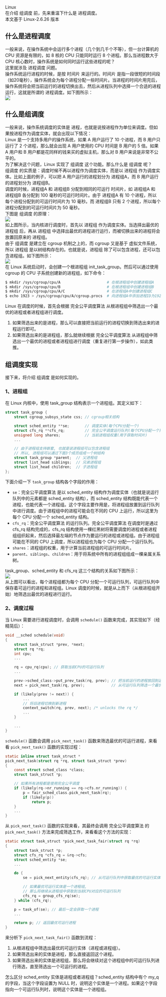 Linux<br />在介绍 组调度 前，先来重温下什么是 进程调度。<br />本文基于 Linux-2.6.26 版本
<a name="w2LPl"></a>
## 什么是进程调度
一般来说，在操作系统中会运行多个进程（几个到几千个不等），但一台计算机的 CPU 资源是有限的，如 8 核的 CPU 只能同时运行 8 个进程。那么当进程数大于 CPU 核心数时，操作系统是如何同时运行这些进程的呢？<br />这里就涉及 进程调度 问题。<br />操作系统运行进程的时候，是按 时间片 来运行的。时间片 是指一段很短的时间段（如20毫秒），操作系统会为每个进程分配一些时间片。当进程的时间片用完后，操作系统将会把当前运行的进程切换出去，然后从进程队列中选择一个合适的进程运行，这就是所谓的 进程调度。如下图所示：<br />![](https://cdn.nlark.com/yuque/0/2023/png/396745/1680744226841-f73058bb-b537-4162-9221-031ca9d68dc9.png#averageHue=%233fa1d1&clientId=ub4550ab1-9064-4&from=paste&id=u52034aae&originHeight=474&originWidth=1080&originalType=url&ratio=2.5&rotation=0&showTitle=false&status=done&style=none&taskId=u5670ee6d-b7a9-4c00-8c05-f2244b8c394&title=)
<a name="BzphQ"></a>
## 什么是组调度
一般来说，操作系统调度的实体是 进程，也就是说按进程作为单位来调度。但如果按进程作为调度实体，就会出现以下情况：<br />Linux 是一个支持多用户的操作系统，如果 A 用户运行了 10 个进程，而 B 用户只运行了 2 个进程，那么就会出现 A 用户使用的 CPU 时间是 B 用户的 5 倍。如果 A 用户和 B 用户都是花同样的钱来买的虚拟主机，那么对 B 用户来说是非常不公平的。<br />为了解决这个问题，Linux 实现了 组调度 这个功能。那么什么是 组调度 呢？<br />组调度 的实质是：调度时候不再以进程作为调度实体，而是以 进程组 作为调度实体。比如上面的例子，可以把 A 用户运行的进程划分为 进程组A，而 B 用户运行的进程划分为 进程组B。<br />调度的时候，进程组A 和 进程组B 分配到相同的可运行 时间片，如 进程组A 和 进程组B 各分配到 100 毫秒的可运行时间片。由于 进程组A 有 10 个进程，所以每个进程分配到的可运行时间片为 10 毫秒。而 进程组B 只有 2 个进程，所以每个进程分配到的可运行时间片为 50 毫秒。<br />下图是 组调度 的原理：<br />![](https://cdn.nlark.com/yuque/0/2023/png/396745/1680744226882-41e2a4ae-14a9-4789-bf72-bc3b64259d62.png#averageHue=%23d0e2f8&clientId=ub4550ab1-9064-4&from=paste&id=u8738246b&originHeight=951&originWidth=571&originalType=url&ratio=2.5&rotation=0&showTitle=false&status=done&style=none&taskId=u32269ead-e610-440b-930f-40f638684c6&title=)<br />如上图所示，当内核进行调度时，首先以 进程组 作为调度实体。当选择出最优的 进程组 后，再从 进程组 中选择出最优的进程进行运行，而被切换出来的进程将会放置回原来的 进程组。<br />由于 组调度 是建立在 cgroup 机制之上的，而 cgroup 又是基于 虚拟文件系统，所以 进程组 是以树结构存在的。也就是说，进程组 除了可以包含进程，还可以包含进程组。如下图所示：<br />![](https://cdn.nlark.com/yuque/0/2023/jpeg/396745/1680744226939-54982daa-5101-4c91-9e90-b1a30ebd03d8.jpeg#averageHue=%23fbfaf8&clientId=ub4550ab1-9064-4&from=paste&id=u121d08b2&originHeight=820&originWidth=1080&originalType=url&ratio=2.5&rotation=0&showTitle=false&status=done&style=none&taskId=uf1aebc67-77f7-4417-a038-1725e140c09&title=)<br />在 Linux 系统启动时，会创建一个根进程组 init_task_group。然后可以通过使用 cgroup 的 CPU 子系统创建新的进程组，如下命令：
```bash
$ mkdir /sys/cgroup/cpu/A                     # 在根进程组中创建进程组A
$ mkdir /sys/cgroup/cpu/B                     # 在根进程组中创建进程组B
$ mkdir /sys/cgroup/cpu/A/C                   # 在进程组A中创建进程组C
$ echo 1923 > /sys/cgroup/cpu/A/cgroup.procs  # 向进程组A中添加进程ID为1923的进程
```
Linux 在调度的时候，首先会根据 完全公平调度算法 从根进程组中筛选出一个最优的进程或者进程组进行调度。

1. 如果筛选出来的是进程，那么可以直接把当前运行的进程切换到筛选出来的进程运行即可。
2. 如果筛选出来的是进程组，那么就继续根据 完全公平调度算法 从进程组中筛选出一个最优的进程或者进程组进行调度（重复进行第一步操作），如此类推。
<a name="zFggJ"></a>
## 组调度实现
接下来，将介绍 组调度 是如何实现的。
<a name="Dzi7K"></a>
### 1、进程组
在 Linux 内核中，使用 task_group 结构表示一个进程组。其定义如下：
```c
struct task_group {
    struct cgroup_subsys_state css; // cgroup相关结构

    struct sched_entity **se;       // 调度实体(每个CPU分配一个)
    struct cfs_rq **cfs_rq;         // 完全公平调度运行队列(每个CPU分配一个)
    unsigned long shares;           // 当前进程组权重(用于获取时间片)
    ...

    // 由于进程组支持嵌套, 也就是说进程组可以包含进程组
    // 所以, 进程组可以通过下面3个成员组成一个树结构
    struct task_group *parent;  // 父进程组
    struct list_head siblings;  // 兄弟进程组
    struct list_head children;  // 子进程组
};
```
下面介绍一下 `task_group` 结构各个字段的作用：

- `se`：完全公平调度算法 是以 sched_entity 结构作为调度实体（也就是说运行队列中的元素都是 sched_entity 结构），而 sched_entity 结构既能代表一个进程，也能代表一个进程组。这个字段主要作用是，将进程组放置到运行队列中进行调度。由于进程组中的进程可能会在不同的 CPU 上运行，所以这里为每个 CPU 分配一个 sched_entity 结构。
- `cfs_rq`：完全公平调度算法 的运行队列。完全公平调度算法 在调度时是通过 cfs_rq 结构完成的，cfs_rq 结构使用一棵红黑树将需要调度的进程或者进程组组织起来，然后选择最左端的节点作为要运行的进程或进程组。由于进程组可能在不同的 CPU 上调度，所以进程组也为每个 CPU 分配一个运行队列。
- `shares`：进程组的权重，用于计算当前进程组的可运行时间片。
- `parent`、`siblings`、`children`：用于将系统中所有的进程组组成一棵亲属关系树。

task_group、sched_entity 和 cfs_rq 这三个结构的关系如下图所示：<br />![](https://cdn.nlark.com/yuque/0/2023/png/396745/1680744227009-279be2e7-2838-4279-9ec4-472320f8cd26.png#averageHue=%23e1ebdb&clientId=ub4550ab1-9064-4&from=paste&id=u155da49a&originHeight=729&originWidth=1080&originalType=url&ratio=2.5&rotation=0&showTitle=false&status=done&style=none&taskId=u54f7bbeb-8d54-4984-b03d-8f635ae55d7&title=)<br />从上图可以看出，每个进程组都为每个 CPU 分配一个可运行队列，可运行队列中保存着可运行的进程和进程组。Linux 调度的时候，就是从上而下（从根进程组开始）地筛选出最优的进程进行运行。
<a name="qjJvU"></a>
### 2、调度过程
当 Linux 需要进行进程调度时，会调用 `schedule()` 函数来完成，其实现如下（经精简后）：
```c
void __sched schedule(void)
{
    struct task_struct *prev, *next;
    struct rq *rq;
    int cpu;
    ...

    rq = cpu_rq(cpu); // 获取当前CPU的可运行队列
    ...

    prev->sched_class->put_prev_task(rq, prev); // 把当前运行的进程放回到运行队列
    next = pick_next_task(rq, prev);            // 从可运行队列筛选一个最优的可运行的进程

    if (likely(prev != next)) {
        ...
        // 将旧进程切换到新进程
        context_switch(rq, prev, next); /* unlocks the rq */
        ...
    }

    ...
}
```
`schedule()` 函数会调用 `pick_next_task()` 函数来筛选最优的可运行进程，来看看 `pick_next_task()` 函数的实现过程：
```c
static inline struct task_struct *
pick_next_task(struct rq *rq, struct task_struct *prev)
{
    const struct sched_class *class;
    struct task_struct *p;

    // 如果所有进程都是使用完全公平调度
    if (likely(rq->nr_running == rq->cfs.nr_running)) {
        p = fair_sched_class.pick_next_task(rq);
        if (likely(p))
            return p;
    }
    ...
}
```
从 `pick_next_task()` 函数的实现来看，其最终会调用 完全公平调度算法 的 `pick_next_task()` 方法来完成筛选工作，来看看这个方法的实现：
```c
static struct task_struct *pick_next_task_fair(struct rq *rq)
{
    struct task_struct *p;
    struct cfs_rq *cfs_rq = &rq->cfs;
    struct sched_entity *se;
    ...

    do {
        se = pick_next_entity(cfs_rq); // 从可运行队列中获取最优的可运行实体

        // 如果最优可运行实体是一个进程组,
        // 那么将继续从进程组中获取到当前CPU对应的可运行队列
        cfs_rq = group_cfs_rq(se);
    } while (cfs_rq);

    p = task_of(se); // 最后一定会获取一个进程
    ...

    return p; // 返回最优可运行进程
}
```
来分析下 `pick_next_task_fair()` 函数到流程：

1. 从根进程组中筛选出最优的可运行实体（进程或进程组）。
2. 如果筛选出来的实体是进程，那么直接返回这个进程。
3. 如果筛选出来的实体是进程组，那么将会继续对这个进程组中的可运行队列进行筛选，直至筛选出一个可运行的进程。

怎么区分 sched_entity 实体是进程或者进程组？sched_entity 结构中有个 my_q 的字段，当这个字段设置为 NULL 时，说明这个实体是一个进程。如果这个字段指向一个可运行队列时，说明这个实体是一个进程组。
